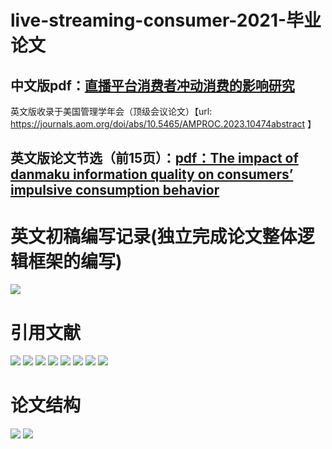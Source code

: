 # live-streaming-consumer-2021-毕业论文

## 中文版pdf：[直播平台消费者冲动消费的影响研究](https://github.com/coco2023/live-streaming-consumer/blob/main/%E9%9F%A9%E5%8F%AF%E5%BD%A73170803035-%E7%9B%B4%E6%92%AD%E5%B9%B3%E5%8F%B0%E5%BC%B9%E5%B9%95%E4%BF%A1%E6%81%AF%E8%B4%A8%E9%87%8F%E5%AF%B9%E5%86%B2%E5%8A%A8%E6%B6%88%E8%B4%B9%E7%9A%84%E5%BD%B1%E5%93%8D%E7%A0%94%E7%A9%B6.pdf)

英文版收录于美国管理学年会（顶级会议论文）【url: https://journals.aom.org/doi/abs/10.5465/AMPROC.2023.10474abstract  】

## 英文版论文节选（前15页）：[pdf：The impact of danmaku information quality on consumers’ impulsive consumption behavior](https://github.com/coco2023/live-streaming-consumer/blob/main/The%20impact%20of%20danmaku%20information%20quality%20on%20consumers%E2%80%99%20impulsive%20consumption%20behavior%20_Keyu%20Han_15Pages.pdf) 

# 英文初稿编写记录(独立完成论文整体逻辑框架的编写)
<!-- <img src="https://raw.githubusercontent.com/coco2023/live-streaming-consumer/main/%E5%BC%95%E7%94%A8%E4%B8%8E%E8%AE%BA%E6%96%87%E5%86%99%E4%BD%9C%E8%AE%B0%E5%BD%95/%E8%AE%BA%E6%96%87%E5%88%9D%E7%A8%BF%E7%BC%96%E5%86%99%E8%AE%B0%E5%BD%95.png" width="200" /> -->

![](/引用与论文写作记录/intro.png)

# 引用文献
![](/引用与论文写作记录/refer1.png)
![](/引用与论文写作记录/refer2.png)
![](/引用与论文写作记录/refer3.png)
![](/引用与论文写作记录/refer4.png)
![](/引用与论文写作记录/paper11.png)
![](/引用与论文写作记录/paper12.png)
![](/引用与论文写作记录/paper13.png)
![](/引用与论文写作记录/refer5.png)

# 论文结构
![](/引用与论文写作记录/20210211论文思路整理.png)
![](/（全文结构）直播电商对消费者冲动消费行为的影响研究_韩可彧.png)
